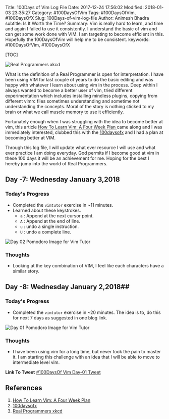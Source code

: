 Title: 100Days of Vim Log File
Date: 2017-12-24 17:56:02
Modified: 2018-01-03 23:35:27
Category: #100DaysOfVim
Tags: #100DaysOfVim, #100DaysOfX
Slug: 100Days-of-vim-log-file
Author: Animesh Bhadra
subtitle: Is It Worth the Time?
Summary: Vim is really hard to learn, and time and again I failed to use it consistently. I understand the basic of vim and can get some work done with VIM. I am targeting to become efficient in this. Hopefully the 100DaysOfVim will help me to be consistent.
keywords: #100DaysOfVim, #100DaysOfX

[TOC]

![Real Programmers xkcd]({filename}../../../images/100DaysOfVim/real_programmers.png "Real programmers set the universal constants at the start such that the universe evolves to contain the disk with the data they want.")

What is the definition of a Real Programmer is open for interpretation. I have been using VIM for last couple of years to do the basic editing and was happy  with whatever I learn about using vim in the process. Deep within I always wanted to become a better user of vim, tried different experimentation which includes installing mindless plugins, copying from different vimrc files sometimes understanding and sometime not understanding the concepts. Moral of the story is nothing sticked to my brain or what we call muscle memory to use it efficiently.

Fortunately enough when I was struggling with the idea to become better at vim, this article [How To Learn Vim: A Four Week Plan ](https://medium.com/@peterxjang/how-to-learn-vim-a-four-week-plan-cd8b376a9b85) came along and I was immediately interested, clubbed this with the [100daysofx](http://100daysofx.com/) and I had a plan at becoming better at VIM. 

Through this log file, I will update what ever resource I will use and what ever practice I am doing everyday. God permits if I become good at vim in these 100 days it will be an achievement for me. Hoping for the best I hereby jump into the world of Real Programmers.

## Day -7: Wednesday January 3,2018 ##

### Today's Progress ###

* Completed the `vimtutor` exercise in ~11 minutes.
* Learned about these keystrokes.
    - `a` : Append at the next cursor point.
    - `A` : Append at the end of line.
    - `u` : undo a single instruction.
    - `U` : undo a complete line.

![Day 02 Pomodoro Image for Vim Tutor]({filename}../../../images/100DaysOfVim/vimPomodoro_02.jpg "Day 02 Pomodoro Image for Vim Tutor")

### Thoughts ###

* Looking at the key combination of VIM, I feel like each characters have a similar story.


## Day -8: Wednesday January 2,2018##

### Today's Progress ###

* Completed the `vimtutor` exercise in ~20 minutes. The idea is to, do this for next 7 days as suggested in one blog link. 

![Day 01 Pomodoro Image for Vim Tutor]({filename}../../../images/100DaysOfVim/vimPomodoro_01.jpg "Day 01 Pomodoro Image for Vim Tutor")

### Thoughts ###

* I have been using vim for a long time, but never took the pain to master it. I am starting this challenge with an idea that I will be able to move to intermediate level vim.

**Link To Tweet** [#100DaysOf Vim Day-01 Tweet](https://twitter.com/animeshkbhadra/status/948606558400737280)

## References ##

1. [How To Learn Vim: A Four Week Plan ](https://medium.com/@peterxjang/how-to-learn-vim-a-four-week-plan-cd8b376a9b85)
2. [100daysofx](http://100daysofx.com/) 
3. [Real Programmers xkcd ](https://imgs.xkcd.com/comics/real_programmers.png)
